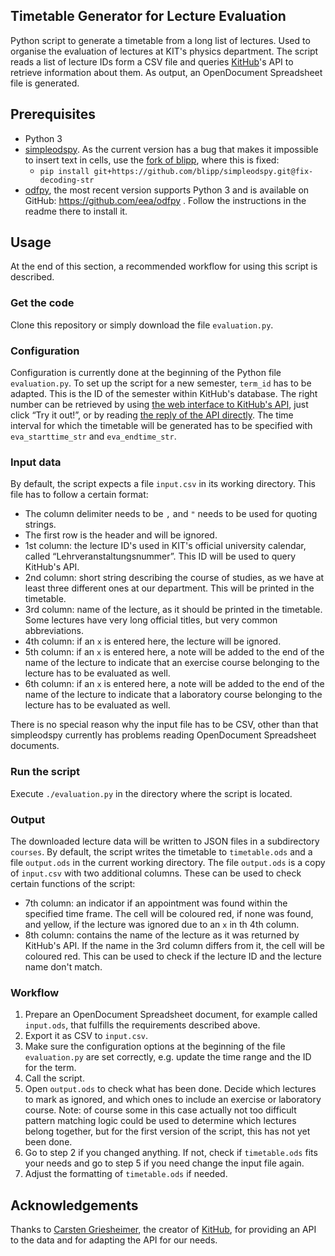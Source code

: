 ## Timetable Generator for Lecture Evaluation

Python script to generate a timetable from a long list of lectures.
Used to organise the evaluation of lectures at KIT's physics department.
The script reads a list of lecture IDs form a CSV file and queries [KitHub](http://www.kithub.de/)'s API to retrieve
information about them.
As output, an OpenDocument Spreadsheet file is generated.


## Prerequisites

* Python 3
* [simpleodspy](https://pypi.python.org/pypi/simpleodspy). As the current version has a bug that makes it impossible to insert text in cells, use the [fork of blipp](https://github.com/blipp/simpleodspy), where this is fixed:
    * `pip install git+https://github.com/blipp/simpleodspy.git@fix-decoding-str`
* [odfpy](https://pypi.python.org/pypi/odfpy), the most recent version supports Python 3 and is available on GitHub: https://github.com/eea/odfpy . Follow the instructions in the readme there to install it.


## Usage

At the end of this section, a recommended workflow for using this script is described.


### Get the code

Clone this repository or simply download the file `evaluation.py`.


### Configuration

Configuration is currently done at the beginning of the Python file `evaluation.py`.
To set up the script for a new semester, `term_id` has to be adapted.
This is the ID of the semester within KitHub's database.
The right number can be retrieved by using [the web interface to KitHub's API](http://www.kithub.de/api/#!/terms/GET-terms---format-_get_0), just click “Try it out!”, or by reading [the reply of the API directly](https://www.kithub.de/api/terms.json).
The time interval for which the timetable will be generated has to be specified with `eva_starttime_str` and `eva_endtime_str`.


### Input data

By default, the script expects a file `input.csv` in its working directory.
This file has to follow a certain format:
* The column delimiter needs to be `,` and `"` needs to be used for quoting strings.
* The first row is the header and will be ignored.
* 1st column: the lecture ID's used in KIT's official university calendar, called “Lehrveranstaltungsnummer”. This ID will be used to query KitHub's API.
* 2nd column: short string describing the course of studies, as we have at least three different ones at our department. This will be printed in the timetable.
* 3rd column: name of the lecture, as it should be printed in the timetable. Some lectures have very long official titles, but very common abbreviations.
* 4th column: if an `x` is entered here, the lecture will be ignored.
* 5th column: if an `x` is entered here, a note will be added to the end of the name of the lecture to indicate that an exercise course belonging to the lecture has to be evaluated as well.
* 6th column: if an `x` is entered here, a note will be added to the end of the name of the lecture to indicate that a laboratory course belonging to the lecture has to be evaluated as well.

There is no special reason why the input file has to be CSV, other than that simpleodspy currently has problems reading OpenDocument Spreadsheet documents.


### Run the script

Execute `./evaluation.py` in the directory where the script is located.


### Output

The downloaded lecture data will be written to JSON files in a subdirectory `courses`.
By default, the script writes the timetable to `timetable.ods` and a file `output.ods` in the current working directory.
The file `output.ods` is a copy of `input.csv` with two additional columns.
These can be used to check certain functions of the script:
* 7th column: an indicator if an appointment was found within the specified time frame. The cell will be coloured red, if none was found, and yellow, if the lecture was ignored due to an `x` in th 4th column.
* 8th column: contains the name of the lecture as it was returned by KitHub's API. If the name in the 3rd column differs from it, the cell will be coloured red. This can be used to check if the lecture ID and the lecture name don't match.


### Workflow

1. Prepare an OpenDocument Spreadsheet document, for example called `input.ods`, that fulfills the requirements described above.
2. Export it as CSV to `input.csv`.
3. Make sure the configuration options at the beginning of the file `evaluation.py` are set correctly, e.g. update the time range and the ID for the term.
4. Call the script.
5. Open `output.ods` to check what has been done. Decide which lectures to mark as ignored, and which ones to include an exercise or laboratory course. Note: of course some in this case actually not too difficult pattern matching logic could be used to determine which lectures belong together, but for the first version of the script, this has not yet been done.
6. Go to step 2 if you changed anything. If not, check if `timetable.ods` fits your needs and go to step 5 if you need change the input file again.
7. Adjust the formatting of `timetable.ods` if needed.


## Acknowledgements

Thanks to [Carsten Griesheimer](http://www.carstengriesheimer.de/), the creator of [KitHub](http://www.kithub.de/), for providing an API to the data and for adapting the API for our needs.

